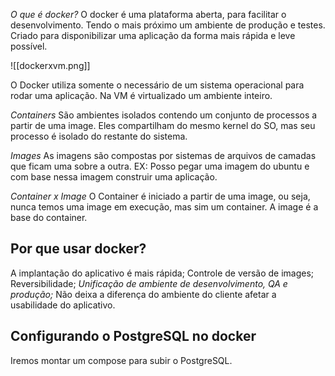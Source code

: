 *O que é docker?*
O docker é uma plataforma aberta, para facilitar o desenvolvimento. Tendo o mais próximo um ambiente de produção e testes. Criado para disponibilizar uma aplicação da forma mais rápida e leve possível.

![[dockerxvm.png]]

O Docker utiliza somente o necessário de um sistema operacional para rodar uma aplicação. Na VM é virtualizado um ambiente inteiro.

*Containers*
São ambientes isolados contendo um conjunto de processos a partir de uma image. Eles compartilham do mesmo kernel do SO, mas seu processo é isolado do restante do sistema.

*Images*
As imagens são compostas por sistemas de arquivos de camadas que ficam uma sobre a outra.
EX: Posso pegar uma imagem do ubuntu e com base nessa imagem construir uma aplicação.

*Container x Image*
O Container é iniciado a partir de uma image, ou seja, nunca temos uma image em execução, mas sim um container. A image é a base do container.

## Por que usar docker?
A implantação do aplicativo é mais rápida;
Controle de versão de images;
Reversibilidade;
*Unificação de ambiente de desenvolvimento, QA e produção;*
Não deixa a diferença do ambiente do cliente afetar a usabilidade do aplicativo.

## Configurando o PostgreSQL no docker
Iremos montar um compose para subir o PostgreSQL.